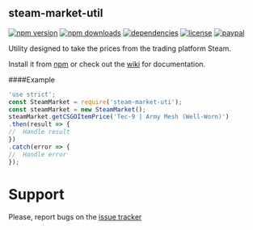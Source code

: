 ## steam-market-util
[![npm version](https://img.shields.io/npm/v/steam-market-util.svg)](https://npmjs.com/package/steam-market-util)
[![npm downloads](https://img.shields.io/npm/dm/steam-market-util.svg)](https://npmjs.com/package/steam-market-util)
[![dependencies](https://david-dm.org/sasd97/steam-market-util.svg)](https://david-dm.org/sasd97/steam-market-util)
[![license](https://img.shields.io/npm/l/steam-market-util.svg)](https://github.com/sasd97/steam-market-util/blob/master/LICENSE)
[![paypal](https://img.shields.io/badge/paypal-donate-yellow.svg)](https://www.paypal.com/cgi-bin/webscr?cmd=_s-xclick&hosted_button_id=SMPD3698AZUZC)

Utility designed to take the prices from the trading platform Steam.

Install it from [npm](https://www.npmjs.com/package/steam-market-util) or check out the [wiki](https://github.com/sasd97/steam-market-util/wiki) for documentation.

####Example
```javascript
'use strict';
const SteamMarket = require('steam-market-uti');
const steamMarket = new SteamMarket();
steamMarket.getCSGOItemPrice('Tec-9 | Army Mesh (Well-Worn)')
.then(result => {
//	Handle result
})
.catch(error => {
//	Handle error
});
```


# Support

Please, report bugs on the [issue tracker](https://github.com/sasd97/steam-market-util/issue)
